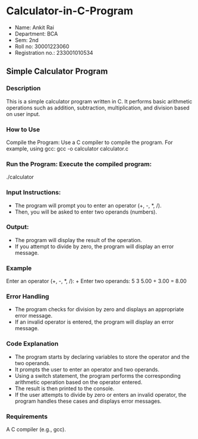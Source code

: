# Calculator-in-C-Program
- Name: Ankit Rai
- Department: BCA
- Sem: 2nd
- Roll no: 30001223060
- Registration no.: 233001010534

## Simple Calculator Program
### Description
This is a simple calculator program written in C. It performs basic arithmetic operations such as addition, subtraction, multiplication, and division based on user input.

### How to Use
Compile the Program: Use a C compiler to compile the program. For example, using gcc:
gcc -o calculator calculator.c

### Run the Program: Execute the compiled program:
./calculator

### Input Instructions:
- The program will prompt you to enter an operator (+, -, *, /).
- Then, you will be asked to enter two operands (numbers).
### Output:
- The program will display the result of the operation.
- If you attempt to divide by zero, the program will display an error message.
### Example
Enter an operator (+, -, *, /): +
Enter two operands: 5 3
5.00 + 3.00 = 8.00

### Error Handling
- The program checks for division by zero and displays an appropriate error message.
- If an invalid operator is entered, the program will display an error message.
### Code Explanation
- The program starts by declaring variables to store the operator and the two operands.
- It prompts the user to enter an operator and two operands.
- Using a switch statement, the program performs the corresponding arithmetic operation based on the operator entered.
- The result is then printed to the console.
- If the user attempts to divide by zero or enters an invalid operator, the program handles these cases and displays error messages.
### Requirements
A C compiler (e.g., gcc).
